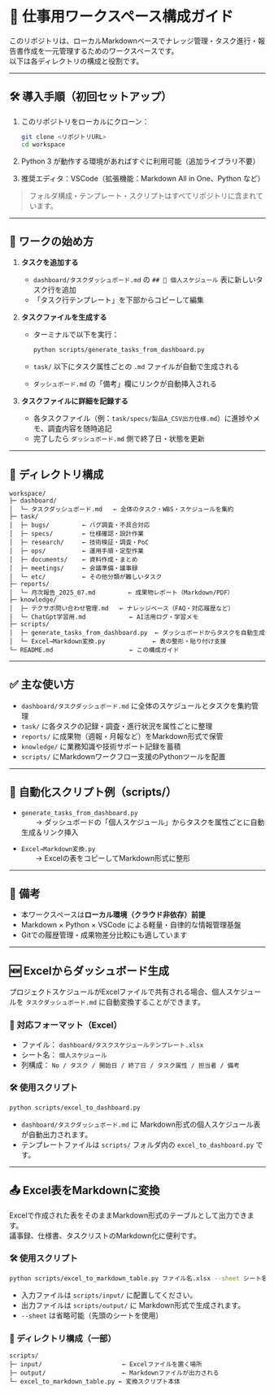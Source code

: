 # 📁 仕事用ワークスペース構成ガイド

このリポジトリは、ローカルMarkdownベースでナレッジ管理・タスク進行・報告書作成を一元管理するためのワークスペースです。  
以下は各ディレクトリの構成と役割です。

---

## 🛠 導入手順（初回セットアップ）

1. このリポジトリをローカルにクローン：

   ```bash
   git clone <リポジトリURL>
   cd workspace
   ```

2. Python 3 が動作する環境があればすぐに利用可能（追加ライブラリ不要）

3. 推奨エディタ：VSCode（拡張機能：Markdown All in One、Python など）

> フォルダ構成・テンプレート・スクリプトはすべてリポジトリに含まれています。

---

## 🔰 ワークの始め方

1. **タスクを追加する**

   - `dashboard/タスクダッシュボード.md` の `## 👤 個人スケジュール` 表に新しいタスク行を追加
   - 「タスク行テンプレート」を下部からコピーして編集

2. **タスクファイルを生成する**

   - ターミナルで以下を実行：

     ```bash
     python scripts/generate_tasks_from_dashboard.py
     ```

   - `task/` 以下にタスク属性ごとの `.md` ファイルが自動で生成される
   - `ダッシュボード.md` の「備考」欄にリンクが自動挿入される

3. **タスクファイルに詳細を記録する**

   - 各タスクファイル（例：`task/specs/製品A_CSV出力仕様.md`）に進捗やメモ、調査内容を随時追記
   - 完了したら `ダッシュボード.md` 側で終了日・状態を更新

---

## 📂 ディレクトリ構成

```
workspace/
├─ dashboard/
│  └─ タスクダッシュボード.md   ← 全体のタスク・WBS・スケジュールを集約
├─ task/
│  ├─ bugs/         ← バグ調査・不具合対応
│  ├─ specs/        ← 仕様確認・設計作業
│  ├─ research/     ← 技術検証・調査・PoC
│  ├─ ops/          ← 運用手順・定型作業
│  ├─ documents/    ← 資料作成・まとめ
│  ├─ meetings/     ← 会議準備・議事録
│  └─ etc/          ← その他分類が難しいタスク
├─ reports/
│  └─ 月次報告_2025_07.md         ← 成果物レポート（Markdown/PDF）
├─ knowledge/
│  ├─ テクサポ問い合わせ管理.md   ← ナレッジベース（FAQ・対応履歴など）
│  └─ ChatGpt学習用.md            ← AI活用ログ・学習メモ
├─ scripts/
│  ├─ generate_tasks_from_dashboard.py  ← ダッシュボードからタスクを自動生成
│  └─ Excel→Markdown変換.py             ← 表の整形・貼り付け支援
└─ README.md                     ← この構成ガイド
```

---

## ✅ 主な使い方

- `dashboard/タスクダッシュボード.md` に全体のスケジュールとタスクを集約管理
- `task/` に各タスクの記録・調査・進行状況を属性ごとに整理
- `reports/` に成果物（週報・月報など）をMarkdown形式で保管
- `knowledge/` に業務知識や技術サポート記録を蓄積
- `scripts/` にMarkdownワークフロー支援のPythonツールを配置

---

## 🚀 自動化スクリプト例（scripts/）

- `generate_tasks_from_dashboard.py`  
  → ダッシュボードの「個人スケジュール」からタスクを属性ごとに自動生成＆リンク挿入

- `Excel→Markdown変換.py`  
  → Excelの表をコピーしてMarkdown形式に整形

---

## 📌 備考

- 本ワークスペースは**ローカル環境（クラウド非依存）前提**
- Markdown × Python × VSCode による軽量・自律的な情報管理基盤
- Gitでの履歴管理・成果物差分比較にも適しています

---

## 🆕 Excelからダッシュボード生成

プロジェクトスケジュールがExcelファイルで共有される場合、個人スケジュールを `タスクダッシュボード.md` に自動変換することができます。

### 📄 対応フォーマット（Excel）

- ファイル： `dashboard/タスクスケジュールテンプレート.xlsx`
- シート名： `個人スケジュール`
- 列構成： `No / タスク / 開始日 / 終了日 / タスク属性 / 担当者 / 備考`

### 🛠 使用スクリプト

```bash
python scripts/excel_to_dashboard.py
```

- `dashboard/タスクダッシュボード.md` に Markdown形式の個人スケジュール表が自動出力されます。
- テンプレートファイルは `scripts/` フォルダ内の `excel_to_dashboard.py` です。


---

## 📤 Excel表をMarkdownに変換

Excelで作成された表をそのままMarkdown形式のテーブルとして出力できます。  
議事録、仕様書、タスクリストのMarkdown化に便利です。

### 🛠 使用スクリプト

```bash
python scripts/excel_to_markdown_table.py ファイル名.xlsx --sheet シート名
```

- 入力ファイルは `scripts/input/` に配置してください。
- 出力ファイルは `scripts/output/` に Markdown形式で生成されます。
- `--sheet` は省略可能（先頭のシートを使用）

### 📁 ディレクトリ構成（一部）

```
scripts/
├─ input/                      ← Excelファイルを置く場所
├─ output/                     ← Markdownファイルが出力される
└─ excel_to_markdown_table.py ← 変換スクリプト本体
```
